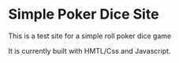 # Simple Poker Dice Site  
This is a test site for a simple roll poker dice game<br>

It is currently built with HMTL/Css and Javascript.<br>
